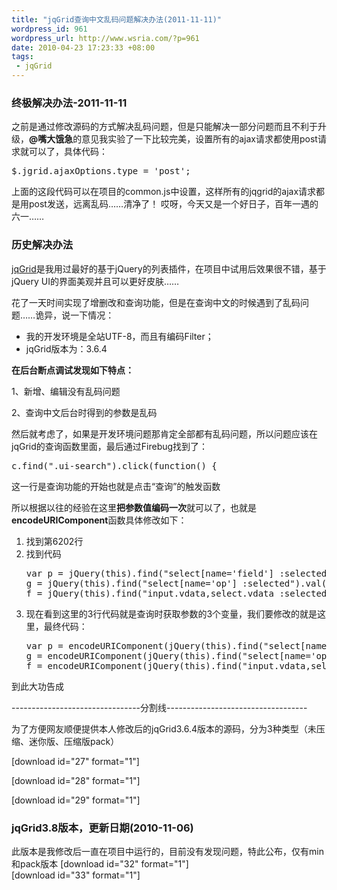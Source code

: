 ```yaml
--- 
title: "jqGrid查询中文乱码问题解决办法(2011-11-11)"
wordpress_id: 961
wordpress_url: http://www.wsria.com/?p=961
date: 2010-04-23 17:23:33 +08:00
tags: 
 - jqGrid
---
```

<h3>终极解决办法-2011-11-11</h3>
之前是通过修改源码的方式解决乱码问题，但是只能解决一部分问题而且不利于升级，<strong>@嘴大饿急</strong>的意见我实验了一下比较完美，设置所有的ajax请求都使用post请求就可以了，具体代码：
<pre>
$.jgrid.ajaxOptions.type = 'post';
</pre>
上面的这段代码可以在项目的common.js中设置，这样所有的jqgrid的ajax请求都是用post发送，远离乱码……清净了！
哎呀，今天又是一个好日子，百年一遇的六一……

<h3>历史解决办法</h3>
<a href="http://www.trirand.com/blog/">jqGrid</a>是我用过最好的基于jQuery的列表插件，在项目中试用后效果很不错，基于jQuery UI的界面美观并且可以更好皮肤……

花了一天时间实现了增删改和查询功能，但是在查询中文的时候遇到了乱码问题……诡异，说一下情况：
<ul>
	<li>我的开发环境是全站UTF-8，而且有编码Filter；</li>
	<li>jqGrid版本为：3.6.4</li>
</ul>
<strong>在后台断点调试发现如下特点：</strong>

1、新增、编辑没有乱码问题

2、查询中文后台时得到的参数是乱码

然后就考虑了，如果是开发环境问题那肯定全部都有乱码问题，所以问题应该在jqGrid的查询函数里面，最后通过Firebug找到了：
<pre class="brush: js">c.find(".ui-search").click(function() {</pre>
这一行是查询功能的开始也就是点击“查询”的触发函数

所以根据以往的经验在这里<strong>把参数值编码一次</strong>就可以了，也就是<strong>encodeURIComponent</strong>函数具体修改如下：
<ol>
	<li>找到第6202行</li>
	<li>找到代码
<pre class="brush: js" line="6201">var p = jQuery(this).find("select[name='field'] :selected").val(),
g = jQuery(this).find("select[name='op'] :selected").val(),
f = jQuery(this).find("input.vdata,select.vdata :selected").val();</pre>
</li>
	<li>现在看到这里的3行代码就是查询时获取参数的3个变量，我们要修改的就是这里，最终代码：
<pre class="brush: js" line="6202">var p = encodeURIComponent(jQuery(this).find("select[name='field'] :selected").val()),
g = encodeURIComponent(jQuery(this).find("select[name='op'] :selected").val()),
f = encodeURIComponent(jQuery(this).find("input.vdata,select.vdata :selected").val());</pre>
</li>
</ol>
到此大功告成

--------------------------------分割线-----------------------------------

为了方便网友顺便提供本人修改后的jqGrid3.6.4版本的源码，分为3种类型（未压缩、迷你版、压缩版pack）

[download id="27" format="1"]<br/>

[download id="28" format="1"]<br/>

[download id="29" format="1"]

<h3>jqGrid3.8版本，更新日期(2010-11-06)</h3>
此版本是我修改后一直在项目中运行的，目前没有发现问题，特此公布，仅有min和pack版本
[download id="32" format="1"]<br/>
[download id="33" format="1"]
